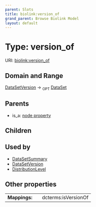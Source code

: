 ```yaml
---
parent: Slots
title: biolink:version_of
grand_parent: Browse Biolink Model
layout: default
---
```


# Type: version_of




URI: [biolink:version_of](https://w3id.org/biolink/vocab/version_of)

## Domain and Range

[DataSetVersion](DataSetVersion.md) ->  <sub>OPT</sub> [DataSet](DataSet.md)

## Parents

 *  is_a: [node property](node_property.md)

## Children


## Used by

 * [DataSetSummary](DataSetSummary.md)
 * [DataSetVersion](DataSetVersion.md)
 * [DistributionLevel](DistributionLevel.md)

## Other properties

|  |  |  |
| --- | --- | --- |
| **Mappings:** | | dcterms:isVersionOf |

